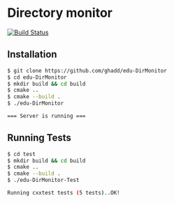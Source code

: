 # Directory monitor

[![Build Status](https://travis-ci.com/ghadd/edu-DirMonitor.svg?branch=develop)](https://travis-ci.org/ghadd/edu-DirMonitor)

## Installation

```bash
$ git clone https://github.com/ghadd/edu-DirMonitor
$ cd edu-DirMonitor
$ mkdir build && cd build
$ cmake ..
$ cmake --build .
$ ./edu-DirMonitor

=== Server is running ===
```

## Running Tests

```bash
$ cd test
$ mkdir build && cd build
$ cmake ..
$ cmake --build .
$ ./edu-DirMonitor-Test

Running cxxtest tests (5 tests)..OK!
```
